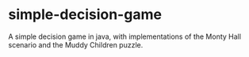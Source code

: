 # simple-decision-game
A simple decision game in java, with implementations of the Monty Hall scenario and the Muddy Children puzzle.
